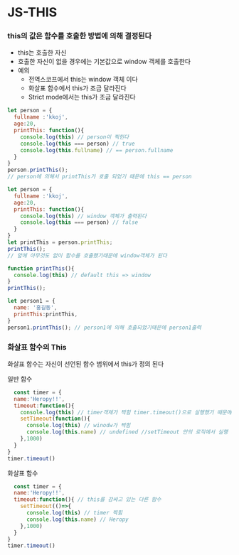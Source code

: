 # JS-THIS

### this의 값은 함수를 호출한 방법에 의해 결정된다
- this는 호출한 자신
- 호출한 자신이 없을 경우에는 기본값으로 window 객체를 호출한다
- 예외
    - 전역스코프에서 this는 window 객체 이다
    - 화살표 함수에서 this가 조금 달라진다
    - Strict mode에서는 this가 조금 달라진다

```js
let person = {
  fullname :'kkoj',
  age:20,
  printThis: function(){
    console.log(this) // person이 찍힌다
    console.log(this === person) // true
    console.log(this.fullname) // == person.fullname
  }
}
person.printThis(); 
// person에 의해서 printThis가 호출 되었기 때문에 this == person
```

```js
let person = {
  fullname :'kkoj',
  age:20,
  printThis: function(){
    console.log(this) // window 객체가 출력된다
    console.log(this === person) // false
  }
}
let printThis = person.printThis;
printThis();
// 앞에 아무것도 없이 함수를 호출했기때문에 window객체가 된다
```
```js
function printThis(){
  console.log(this) // default this => window
}
printThis();

let person1 = {
  name: '홍길동',
  printThis:printThis, 
}
person1.printThis(); // person1에 의해 호출되었기때문에 person1출력
```

### 화살표 함수의 This
화살표 함수는 자신이 선언된 함수 범위에서 this가 정의 된다<br>

일반 함수
```js
  const timer = {
  name:'Heropy!!',
  timeout:function(){
    console.log(this) // timer객체가 찍힘 timer.timeout()으로 실행했기 때문에
    setTimeout(function(){
      console.log(this) // winodw가 찍힘 
      console.log(this.name) // undefined //setTimeout 안의 로직에서 실행 되었기 때문에
    },1000)
  }
}
timer.timeout()
```
화살표 함수
```js
  const timer = {
  name:'Heropy!!',
  timeout:function(){ // this를 감싸고 있는 다른 함수
    setTimeout(()=>{
      console.log(this) // timer 찍힘 
      console.log(this.name) // Heropy 
    },1000)
  }
}
timer.timeout()
```